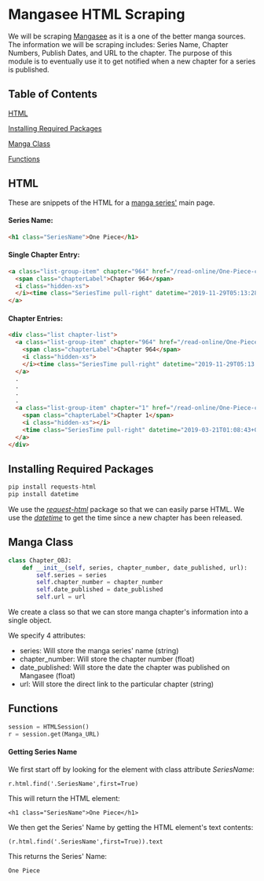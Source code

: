 # Mangasee HTML Scraping
We will be scraping [Mangasee](https://mangaseeonline.us) as it is a one of the better manga sources. The information we will be scraping includes: Series Name, Chapter Numbers, Publish Dates, and URL to the chapter. The purpose of this module is to eventually use it to get notified when a new chapter for a series is published.

## Table of Contents
[HTML](https://github.com/gricoj/Py-Mangasee-HTML-Scraping#html)

[Installing Required Packages](https://github.com/gricoj/Py-Mangasee-HTML-Scraping#installing-required-packages)

[Manga Class](https://github.com/gricoj/Py-Mangasee-HTML-Scraping#manga-class)

[Functions](https://github.com/gricoj/Py-Mangasee-HTML-Scraping#functions)

## HTML
These are snippets of the HTML for a [manga series'](https://mangaseeonline.us/manga/One-Piece) main page.
#### Series Name:
```html
<h1 class="SeriesName">One Piece</h1>
```
#### Single Chapter Entry:
```html
<a class="list-group-item" chapter="964" href="/read-online/One-Piece-chapter-964-page-1.html" title="Read One Piece Chapter 964 For Free Online">
  <span class="chapterLabel">Chapter 964</span>
  <i class="hidden-xs">
  </i><time class="SeriesTime pull-right" datetime="2019-11-29T05:13:28+00:00" datestring="20191129">11/29/2019</time>
</a>
```
#### Chapter Entries:
```html
<div class="list chapter-list">
  <a class="list-group-item" chapter="964" href="/read-online/One-Piece-chapter-964-page-1.html" title="Read One Piece Chapter 964 For Free Online">
    <span class="chapterLabel">Chapter 964</span>
    <i class="hidden-xs">
    </i><time class="SeriesTime pull-right" datetime="2019-11-29T05:13:28+00:00" datestring="20191129">11/29/2019</time>
  </a>
  .
  .
  .
  .
  <a class="list-group-item" chapter="1" href="/read-online/One-Piece-chapter-1-page-1.html" title="Read One Piece Chapter 1 For Free Online">
    <span class="chapterLabel">Chapter 1</span>
    <i class="hidden-xs"></i>
    <time class="SeriesTime pull-right" datetime="2019-03-21T01:08:43+00:00" datestring="20190321">03/21/2019</time>
  </a>
</div>
```

## Installing Required Packages
```python
pip install requests-html
pip install datetime
```
We use the [*request-html*](https://pypi.org/project/requests-html/) package so that we can easily parse HTML. We use the [*datetime*](https://docs.python.org/3/library/datetime.html) to get the time since a new chapter has been released.

## Manga Class
```python
class Chapter_OBJ:
    def __init__(self, series, chapter_number, date_published, url):
        self.series = series
        self.chapter_number = chapter_number
        self.date_published = date_published
        self.url = url
```
We create a class so that we can store manga chapter's information into a single object. 

We specify 4 attributes: 
- series: Will store the manga series' name (string)
- chapter_number: Will store the chapter number (float)
- date_published: Will store the date the chapter was published on Mangasee (float)
- url: Will store the direct link to the particular chapter (string)

## Functions
```python
session = HTMLSession()
r = session.get(Manga_URL)
```
#### Getting Series Name
We first start off by looking for the element with class attribute *SeriesName*:

```r.html.find('.SeriesName',first=True)```

This will return the HTML element:

```<h1 class="SeriesName">One Piece</h1>```

We then get the Series' Name by getting the HTML element's text contents:

```(r.html.find('.SeriesName',first=True)).text```

This returns the Series' Name:

```One Piece```
